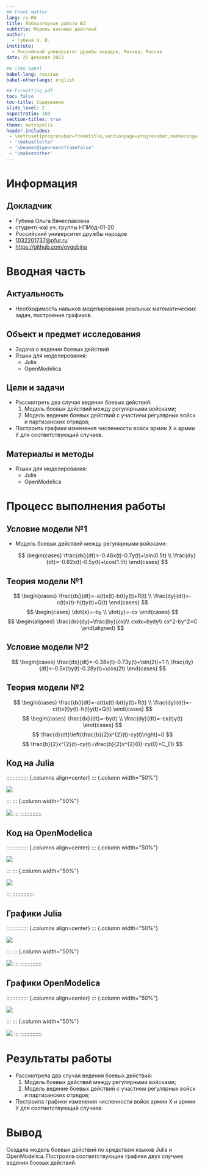 ```yaml
---
## Front matter
lang: ru-RU
title: Лабораторная работа №3
subtitle: Модель военных действий
author:
  - Губина О. В.
institute:
  - Российский университет дружбы народов, Москва, Россия
date: 25 февраля 2023

## i18n babel
babel-lang: russian
babel-otherlangs: english

## Formatting pdf
toc: false
toc-title: Содержание
slide_level: 2
aspectratio: 169
section-titles: true
theme: metropolis
header-includes:
 - \metroset{progressbar=frametitle,sectionpage=progressbar,numbering=fraction}
 - '\makeatletter'
 - '\beamer@ignorenonframefalse'
 - '\makeatother'
---
```


# Информация

## Докладчик

  * Губина Ольга Вячеславовна
  * студент(-ка) уч. группы НПИбд-01-20
  * Российский университет дружбы народов
  * [1032201737@pfur.ru](mailto:1032201737@rudn.ru)
  * <https://github.com/ovgubina>

# Вводная часть

## Актуальность

- Необходимость навыков моделирования реальных математических задач, построение графиков. 

## Объект и предмет исследования

- Задача о ведении боевых действий
- Языки для моделирования:
  - Julia
  - OpenModelica

## Цели и задачи

- Рассмотреть два случая ведения боевых действий:
  1. Модель боевых действий между регулярными войсками;
  2. Модель ведение боевых действий с участием регулярных войск и партизанских отрядов;
- Построить графики изменения численности войск армии Х и армии У для соответствующий случаев.

## Материалы и методы

- Языки для моделирования:
  - Julia
  - OpenModelica

# Процесс выполнения работы

## Условие модели №1

- Модель боевых действий между регулярными войсками:

    $$
    \begin{cases}
      \frac{dx}{dt}=-0.46x(t)-0.7y(t)+\sin(0.5t)
      \\
      \frac{dy}{dt}=-0.82x(t)-0.5y(t)+\cos(1.5t)
    \end{cases}
    $$

## Теория модели №1

$$
  \begin{cases}
    \frac{dx}{dt}=-a(t)x(t)-b(t)y(t)+R(t)
    \\
    \frac{dy}{dt}=-c(t)x(t)-h(t)y(t)+Q(t)
  \end{cases}
$$
$$
\begin{cases}
    \dot{x}=-by
    \\
    \dot{y}=-cx
  \end{cases}
$$
$$
\begin{aligned}
  \frac{dx}{dy}=\frac{by}{cx}\\ 
  cxdx=bydy\\ 
  cx^2-by^2=C
\end{aligned}
$$

## Условие модели №2

$$
  \begin{cases}
    \frac{dx}{dt}=-0.38x(t)-0.73y(t)+\sin(2t)+1
    \\
    \frac{dy}{dt}=-0.5x(t)y(t)-0.28y(t)+\cos(2t)
  \end{cases}
$$

## Теория модели №2

$$
  \begin{cases}
    \frac{dx}{dt}=-a(t)x(t)-b(t)y(t)+R(t)
    \\
    \frac{dy}{dt}=-c(t)x(t)y(t)-h(t)y(t)+Q(t)
  \end{cases}
$$
$$
  \begin{cases}
    \frac{dx}{dt}=-by(t)
    \\
    \frac{dy}{dt}=-cx(t)y(t)
  \end{cases}
$$
$$
\frac{d}{dt}\left(\frac{b}{2}x^{2}(t)-cy(t)\right)=0
$$
$$
\frac{b}{2}x^{2}(t)-cy(t)=\frac{b}{2}x^{2}(0)-cy(0)=C_{1}
$$

## Код на Julia

:::::::::::::: {.columns align=center}
::: {.column width="50%"}

![](./image/1.png)

:::
::: {.column width="50%"}

![](./image/2.png)
:::
::::::::::::::

## Код на OpenModelica

:::::::::::::: {.columns align=center}
::: {.column width="50%"}

![](./image/3.png)

:::
::: {.column width="50%"}

![](./image/4.png)

:::
::::::::::::::

## Графики Julia

:::::::::::::: {.columns align=center}
::: {.column width="50%"}

![](./image/model_1_julia.png)

:::
::: {.column width="50%"}

![](./image/model_2_julia.png)
:::
::::::::::::::

## Графики OpenModelica

:::::::::::::: {.columns align=center}
::: {.column width="50%"}

![](./image/1_modelica.png)

:::
::: {.column width="50%"}

![](./image/2_modelica.png)
:::
::::::::::::::

# Результаты работы

- Рассмотрела два случая ведения боевых действий:
  1. Модель боевых действий между регулярными войсками;
  2. Модель ведение боевых действий с участием регулярных войск и партизанских отрядов;
- Построила графики изменения численности войск армии Х и армии У для соответствующий случаев.

# Вывод

Создала модель боевых действий по средствам языков Julia и OpenModelica. Построила соответствующие графики двух случаев ведения боевых действий.

[def]: ttps://github.com/ovgubina